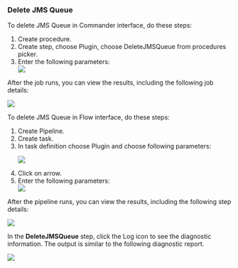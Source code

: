 <h3>Delete JMS Queue</h3>
                <p>To delete JMS Queue in Commander interface, do these steps:</p>
                <ol>
                    <li>Create procedure.</li>
                    <li>Create step, choose Plugin, choose DeleteJMSQueue from procedures
                    picker.</li>
                    <li>Enter the following parameters: </li>
                    <img src="../../plugins/EC-WebSphere/images/DeleteJMSQueue/ProcedureConfig.png" />
                </ol>
                <p>After the job runs, you can view the results, including the following
                job details:</p>
                <img src="../../plugins/EC-WebSphere/images/DeleteJMSQueue/ProcedureResult.png" />
                <p>To delete JMS Queue in Flow interface, do these steps:</p>
                <ol>
                    <li>Create Pipeline.</li>
                    <li>Create task.</li>
                    <li>In task definition choose Plugin and choose following parameters:
                    <p><img src="../../plugins/EC-WebSphere/images/DeleteJMSQueue/PipelinePicker.png" /></p>
                    </li>
                    <li>Click on arrow.</li>
                    <li>Enter the following parameters: </li>
                    <img src="../../plugins/EC-WebSphere/images/DeleteJMSQueue/PipelineConfig.png" />
                </ol>
                <p>After the pipeline runs, you can view the results, including the
                following step details:</p>
                <img src="../../plugins/EC-WebSphere/images/DeleteJMSQueue/PipelineResult.png" />
                <p>In the <b>DeleteJMSQueue</b> step, click the Log icon to see the
                diagnostic information. The output is similar to the following
                diagnostic report.</p>
                <img src="../../plugins/EC-WebSphere/images/DeleteJMSQueue/ProcedureLog.png" />